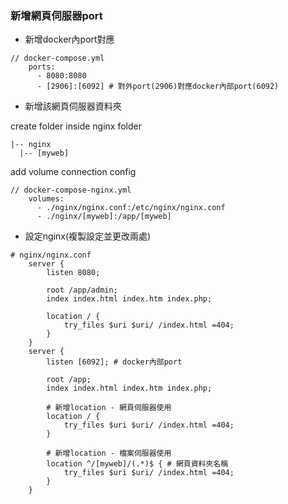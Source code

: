 ### 新增網頁伺服器port

* 新增docker內port對應

```
// docker-compose.yml
    ports:
      - 8080:8080
      - [2906]:[6092] # 對外port(2906)對應docker內部port(6092)
```

* 新增該網頁伺服器資料夾

create folder inside nginx folder

```
|-- nginx
  |-- [myweb]
```

add volume connection config

```
// docker-compose-nginx.yml
    volumes:
      - ./nginx/nginx.conf:/etc/nginx/nginx.conf
      - ./nginx/[myweb]:/app/[myweb]
```

* 設定nginx(複製設定並更改兩處)

```
# nginx/nginx.conf
    server {
        listen 8080;

        root /app/admin;
        index index.html index.htm index.php;

        location / {
            try_files $uri $uri/ /index.html =404;
        }
    }
    server {
        listen [6092]; # docker內部port

        root /app;
        index index.html index.htm index.php;

        # 新增location - 網頁伺服器使用
        location / {
            try_files $uri $uri/ /index.html =404;
        }
        
        # 新增location - 檔案伺服器使用
        location ^/[myweb]/(.*)$ { # 網頁資料夾名稱
            try_files $uri $uri/ /index.html =404;
        }
    }
```
